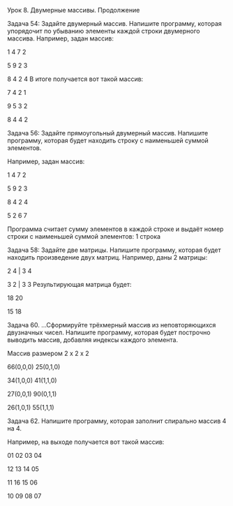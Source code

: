 Урок 8. Двумерные массивы. Продолжение

Задача 54: Задайте двумерный массив. Напишите программу, которая упорядочит по убыванию элементы каждой строки двумерного массива.
Например, задан массив:

1 4 7 2

5 9 2 3

8 4 2 4
В итоге получается вот такой массив:

7 4 2 1

9 5 3 2

8 4 4 2

Задача 56: Задайте прямоугольный двумерный массив. Напишите программу, которая будет находить строку с наименьшей суммой элементов.

Например, задан массив:

1 4 7 2

5 9 2 3

8 4 2 4

5 2 6 7

Программа считает сумму элементов в каждой строке и выдаёт номер строки с наименьшей суммой элементов: 1 строка

Задача 58: Задайте две матрицы. Напишите программу, которая будет находить произведение двух матриц.
Например, даны 2 матрицы:

2 4 | 3 4

3 2 | 3 3
Результирующая матрица будет:

18 20

15 18

Задача 60. ...Сформируйте трёхмерный массив из неповторяющихся двузначных чисел. Напишите программу, которая будет построчно выводить массив, добавляя индексы каждого элемента.

Массив размером 2 x 2 x 2

66(0,0,0) 25(0,1,0)

34(1,0,0) 41(1,1,0)

27(0,0,1) 90(0,1,1)

26(1,0,1) 55(1,1,1)

Задача 62. Напишите программу, которая заполнит спирально массив 4 на 4.

Например, на выходе получается вот такой массив:

01 02 03 04

12 13 14 05

11 16 15 06

10 09 08 07